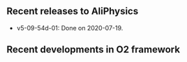 ## Recent releases to AliPhysics
- v5-09-54d-01: Done on 2020-07-19.
## Recent developments in O2 framework
